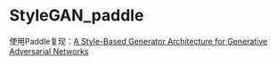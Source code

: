 # StyleGAN_paddle
使用Paddle复现：[A Style-Based Generator Architecture for Generative Adversarial Networks](https://paperswithcode.com/paper/a-style-based-generator-architecture-for)